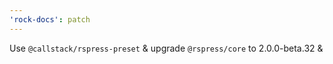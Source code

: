 ```yaml
---
'rock-docs': patch
---
```


Use `@callstack/rspress-preset` & upgrade `@rspress/core` to 2.0.0-beta.32 &
